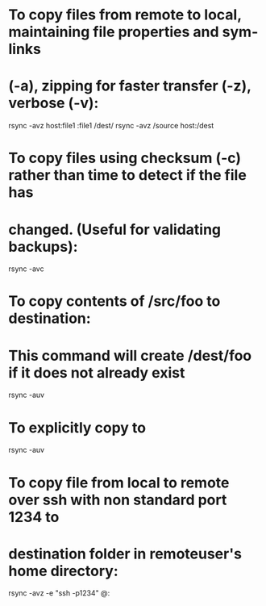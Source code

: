# To copy files from remote to local, maintaining file properties and sym-links
# (-a), zipping for faster transfer (-z), verbose (-v):
rsync -avz host:file1 :file1 /dest/
rsync -avz /source host:/dest

# To copy files using checksum (-c) rather than time to detect if the file has
# changed. (Useful for validating backups):
rsync -avc <src> <dest>

# To copy contents of /src/foo to destination:
# This command will create /dest/foo if it does not already exist
rsync -auv <src> <dest>

# To explicitly copy <src> to <dest>
rsync -auv <src> <dest>

# To copy file from local to remote over ssh with non standard port 1234 to
# destination folder in remoteuser's home directory:
rsync -avz -e "ssh -p1234" <source> <username>@<host>:<dest>
